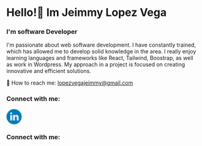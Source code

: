 <h1 align="left">Hello!👋 Im Jeimmy Lopez Vega</h1>
<h3 align="left">I'm software Developer</h3>

<p>I'm passionate about web software development. I have constantly trained, which has allowed me to develop solid knowledge in the area. I really enjoy learning languages and frameworks like React, Tailwind, Boostrap, as well as work in Wordpress. My approach in a project is focused on creating innovative and efficient solutions.</p>

📧 How to reach me: lopezvegajeimmy@gmail.com


<h3 align="left">Connect with me:</h3>
<a href="https://www.linkedin.com/in/jeimmy-lopez-vega/" target="blank"><img align="center" src="linkedin.png" alt="Jeim05" height="40" width="40" /></a>

<h3 align="left">Connect with me:</h3>



